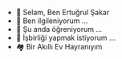  - 👋 Selam, Ben Ertuğrul Şakar
 - 👀 Ben ilgileniyorum ...
 - 🌱 Şu anda öğreniyorum ...
 - 💞️ İşbirliği yapmak istiyorum ...
 - 🏘️ Bir Akıllı Ev Hayranıyım
<!---
12usernull/12usernull is a ✨ special ✨ repository because its `README.md` (this file) appears on your GitHub profile.
You can click the Preview link to take a look at your changes.
--->
